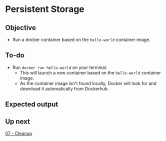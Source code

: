 # Persistent Storage

## Objective

* Run a docker container based on the `hello-world` container image.

## To-do

* Run `docker run hello-world` on your terminal.
   * This will launch a new container based on the `hello-world` container image.
   * As the container image isn't found locally, Docker will look for and download it automatically from Dockerhub.

## Expected output

## Up next

[07 - Cleanup](../07-Cleanup/README.md)
